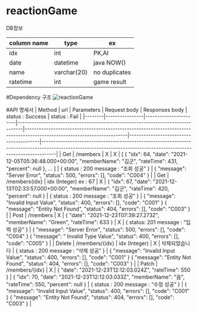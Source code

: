 # reactionGame

DB정보

| column name | type        | ex            |
|-------------|-------------|---------------|
| idx         | int         | PK,AI         |
| date        | datetime    | java NOW()    |
| name        | varchar(20) | no duplicates |
| ratetime    | int         | game result   |

#Dependency  구조
![reactionGame](https://user-images.githubusercontent.com/76862421/148632129-c7d4fe7e-b113-452c-8c38-6c8391c968ed.png)

#API 명세서
| Method | url            | Parameters            | Request body                                                                   | Responses body                                                                                                          | status : Success                       | status : Fail                                                                                                                                                    |
|--------|----------------|-----------------------|--------------------------------------------------------------------------------|-------------------------------------------------------------------------------------------------------------------------|----------------------------------------|------------------------------------------------------------------------------------------------------------------------------------------------------------------|
| Get    | /members       | X                     | X                                                                              | [ { "idx": 64, "date": "2021-12-05T05:36:48.000+00:00", "memberName": "김군", "rateTime": 431, "percent": null }, ... ] | { status : 200 message : “조회 성공” } | { "message": "Server Error", "status": 500, "errors": [], "code": "C004" }                                                                                       |
| Get    | /members{idx}  | idx (Integer) ex : 67 | X                                                                              | { "idx": 67, "date": "2021-12-13T02:33:57.000+00:00", "memberName": "김군", "rateTime": 420, "percent": null }          | { status : 200 message : “조회 성공” } | { "message": "Invalid Input Value", "status": 400, "errors": [], "code": "C001" } { "message": "Entity Not Found", "status": 404, "errors": [], "code": "C003" } |
| Post   | /members       | X                     | { "date": "2021-12-23T07:39:27.273Z", "memberName": "Green", "rateTime": 633 } | X                                                                                                                       | { status: 201 message : “입력 성공” }  | { "message": "Server Error", "status": 500, "errors": [], "code": "C004" } { "message": " Invalid Type Value", "status": 400, "errors": [], "code": "C005" }     |
| Delete | /members/{idx} | idx (Integer)         | X                                                                              | 삭제되었습니다                                                                                                          | { status : 200 message : “삭제 성공” } | { "message": "Invalid Input Value", "status": 400, "errors": [], "code": "C001" } { "message": "Entity Not Found", "status": 404, "errors": [], "code": "C003" } |
| Patch  | /members/{idx} | X                     | { "date": "2021-12-23T12:12:03.024Z", "rateTime": 550 }                        | { "idx": 70, "date": "2021-12-23T12:12:03.033Z", "memberName": "음", "rateTime": 550, "percent": null }                 | { status : 200 message : “수정 성공” } | { "message": "Invalid Input Value", "status": 400, "errors": [], "code": "C001" } { "message": "Entity Not Found", "status": 404, "errors": [], "code": "C003" } |
